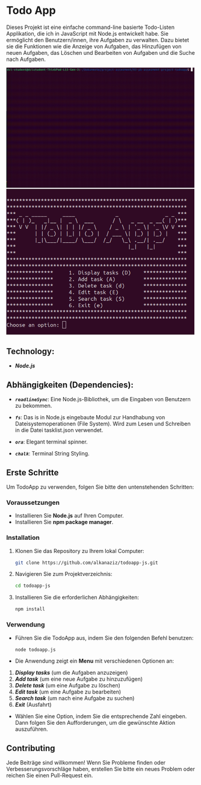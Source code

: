 # Todo App

Dieses Projekt ist eine einfache command-line basierte Todo-Listen Applikation, die ich in JavaScript mit Node.js entwickelt habe. Sie ermöglicht den Benutzern/innen, ihre Aufgaben zu verwalten. Dazu bietet sie die Funktionen wie die Anzeige von Aufgaben, das Hinzufügen von neuen Aufgaben, das Löschen und Bearbeiten von Aufgaben und die Suche nach Aufgaben.

<img src="./img/welcome-page.gif" alt="Wellcome Page Photo" width="500px">
<img src="./img/welcome-page.png" alt="Wellcome Page Photo" width="500px">

## Technology:

- ***Node.js***

## Abhängigkeiten (Dependencies):

- ***`readlineSync`***: Eine Node.js-Bibliothek, um die Eingaben von Benutzern zu bekommen.

- ***`fs`***: Das is in Node.js eingebaute Modul zur Handhabung von Dateisystemoperationen (File System). Wird zum Lesen und Schreiben in die Datei tasklist.json verwendet.

- ***`ora`***: Elegant terminal spinner.

- ***`chalk`***: Terminal String Styling.

## Erste Schritte

Um TodoApp zu verwenden, folgen Sie bitte den untenstehenden Schritten:

### Voraussetzungen

- Installieren Sie **Node.js** auf Ihren Computer.
- Installieren Sie **npm package manager**.

### Installation

1. Klonen Sie das Repository zu Ihrem lokal Computer:

    ```bash
    git clone https://github.com/alkanaziz/todoapp-js.git
    ```

2. Navigieren Sie zum Projektverzeichnis:

    ```bash
    cd todoapp-js
    ```

3. Installieren Sie die erforderlichen Abhängigkeiten:

    ```bash
    npm install
    ```

###  Verwendung
- Führen Sie die TodoApp aus, indem Sie den folgenden Befehl benutzen:

    ```bash
    node todoapp.js
    ```

- Die Anwendung zeigt ein **Menu** mit verschiedenen Optionen an:

1. ***Display tasks*** (um die Aufgaben anzuzeigen)
2. ***Add task*** (um eine neue Aufgabe zu hinzuzufügen)
3. ***Delete task*** (um eine Aufgabe zu löschen)
4. ***Edit task*** (um eine Aufgabe zu bearbeiten)
5. ***Search task*** (um nach eine Aufgabe zu suchen)
6. ***Exit*** (Ausfahrt)

- Wählen Sie eine Option, indem Sie die entsprechende Zahl eingeben. Dann folgen Sie den Aufforderungen, um die gewünschte Aktion auszuführen.

## Contributing

Jede Beiträge sind willkommen! Wenn Sie Probleme finden oder Verbesserungsvorschläge haben, erstellen Sie bitte ein neues Problem oder reichen Sie einen Pull-Request ein.
